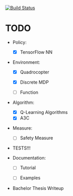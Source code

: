 [![Build Status](https://travis-ci.com/befelix/Safe-RL-Benchmark.svg?token=gAjgFLh7fGz27Y8XYV1g&branch=master)](https://travis-ci.com/befelix/Safe-RL-Benchmark)

# TODO

- Policy:
  - [x] TensorFlow NN


- Environment:
  - [x] Quadrocopter
  - [x] Discrete MDP
  - [ ] Function


- Algorithm:
  - [x] Q-Learning Algorithms
  - [x] A3C

- Measure:
  - [ ] Safety Measure


- TESTS!!!


- Documentation:
  - [ ] Tutorial
  - [ ] Examples


- Bachelor Thesis Writeup
